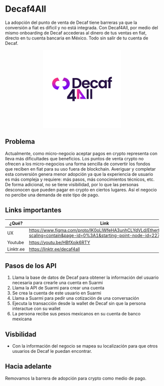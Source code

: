 #  Decaf4All

La adopción del punto de venta de Decaf tiene barreras ya que la conversión a fiat es dificil y no está integrada. 
Con Decaf4All, por medio del mismo onboarding de Decaf accederas al dinero de tus ventas en fiat, directo en tu cuenta bancaria en México. 
Todo sin salir de tu cuenta de Decaf.

<p align="center">
<img src="/FrontEnd/decaf4all/public/logo.jpg" width="256"/>
<p>    

## Problema
Actualmente, como micro-negocio aceptar pagos en crypto representa con lleva más dificultades que beneficios. 
Los puntos de venta crypto no ofrecen a los micro-negocios una forma sencilla de convertir los fondos que reciben en fiat para su uso fuera de blockchain.
Averiguar y completar esta conversión genera menor adopción ya que la experiencia de usuario es más compleja y requiere: 
más pasos, más conocimientos técnicos, etc. 
De forma adicional, no se tiene visibilidad, por lo que las personas desconocen que pueden pagar en crypto en ciertos lugares.
Así el negocio no percibe una demanda de este tipo de pago. 
## Links importantes

| ¿Qué? | Link |
|---|---|
| UX | https://www.figma.com/proto/lK0oLlWfeHA3unhCLYdVLd/Etherfuse2023?scaling=contain&page-id=0%3A1&starting-point-node-id=227%3A983 |
| Youtube | https://youtu.be/HBfXojk6RTY |
| Linktr.ee | https://linktr.ee/decaf4all |


## Pasos de los API

1. Llama la base de datos de Decaf para obtener la información del usuario necesaria para crearle una cuenta en Suarmi
2. Llama la API de Suarmi para crear una cuenta
3. Se crea la cuenta de este usuario en Suarmi
4. Llama a Suarmi para pedir una cotización de una conversación 
5. Ejecuta la transacción desde la wallet de Decaf sin que la persona interactue con su wallet
6. La persona recibe sus pesos mexicanos en su cuenta de banco mexicana

## Visbilidad
- Con la información del negocio se mapea su localización para que otros usuarios de Decaf le puedan encontrar. 

## Hacia adelante
Removamos la barrera de adopción para crypto como medio de pago.
